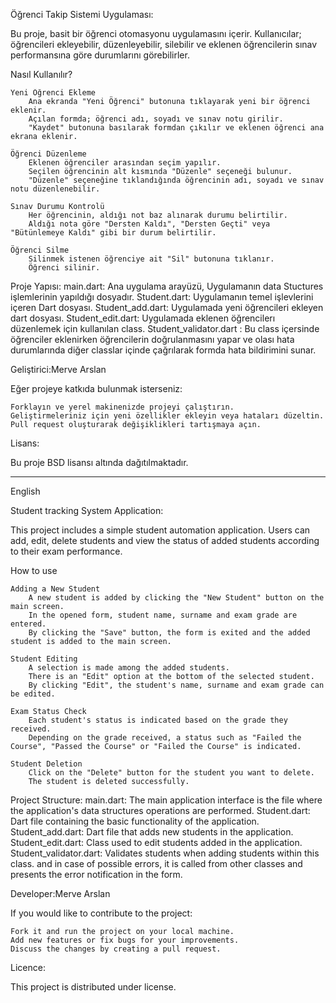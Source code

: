 Öğrenci Takip Sistemi Uygulaması:

Bu proje, basit bir öğrenci otomasyonu uygulamasını içerir. Kullanıcılar; öğrencileri ekleyebilir, düzenleyebilir, silebilir ve eklenen öğrencilerin sınav performansına göre durumlarını görebilirler.

Nasıl Kullanılır?

    Yeni Öğrenci Ekleme
        Ana ekranda "Yeni Öğrenci" butonuna tıklayarak yeni bir öğrenci eklenir.
        Açılan formda; öğrenci adı, soyadı ve sınav notu girilir.
        "Kaydet" butonuna basılarak formdan çıkılır ve eklenen öğrenci ana ekrana eklenir.

    Öğrenci Düzenleme
        Eklenen öğrenciler arasından seçim yapılır.
        Seçilen öğrencinin alt kısmında "Düzenle" seçeneği bulunur.
        "Düzenle" seçeneğine tıklandığında öğrencinin adı, soyadı ve sınav notu düzenlenebilir.

    Sınav Durumu Kontrolü
        Her öğrencinin, aldığı not baz alınarak durumu belirtilir.
        Aldığı nota göre "Dersten Kaldı", "Dersten Geçti" veya "Bütünlemeye Kaldı" gibi bir durum belirtilir.

    Öğrenci Silme
        Silinmek istenen öğrenciye ait "Sil" butonuna tıklanır.
        Öğrenci silinir.

Proje Yapısı:
    main.dart: Ana uygulama arayüzü, Uygulamanın data Stuctures işlemlerinin yapıldığı dosyadır.
    Student.dart: Uygulamanın temel işlevlerini içeren Dart dosyası.
    Student_add.dart: Uygulamada yeni öğrencileri ekleyen dart dosyası.
    Student_edit.dart: Uygulamada eklenen öğrencilerı düzenlemek için kullanılan class.
    Student_validator.dart : Bu class içersinde öğrenciler eklenirken öğrencilerin doğrulanmasını yapar ve olası hata durumlarında diğer classlar içinde çağrılarak formda hata bildirimini sunar.


Geliştirici:Merve Arslan

Eğer projeye katkıda bulunmak isterseniz:

    Forklayın ve yerel makinenizde projeyi çalıştırın.
    Geliştirmeleriniz için yeni özellikler ekleyin veya hataları düzeltin.
    Pull request oluşturarak değişiklikleri tartışmaya açın.

Lisans:

Bu proje BSD lisansı altında dağıtılmaktadır. 

---------

English


Student tracking System Application:

This project includes a simple student automation application. Users can add, edit, delete students and view the status of added students according to their exam performance.

How to use

    Adding a New Student
        A new student is added by clicking the "New Student" button on the main screen.
        In the opened form, student name, surname and exam grade are entered.
        By clicking the "Save" button, the form is exited and the added student is added to the main screen.

    Student Editing
        A selection is made among the added students.
        There is an "Edit" option at the bottom of the selected student.
        By clicking "Edit", the student's name, surname and exam grade can be edited.

    Exam Status Check
        Each student's status is indicated based on the grade they received.
        Depending on the grade received, a status such as "Failed the Course", "Passed the Course" or "Failed the Course" is indicated.

    Student Deletion
        Click on the "Delete" button for the student you want to delete.
        The student is deleted successfully.

Project Structure:
    main.dart: The main application interface is the file where the application's data structures operations are performed.
    Student.dart: Dart file containing the basic functionality of the application.
    Student_add.dart: Dart file that adds new students in the application.
    Student_edit.dart: Class used to edit students added in the application.
    Student_validator.dart: Validates students when adding students within this class. and in case of possible errors, it is called from other classes and presents the error notification in the form.
    


Developer:Merve Arslan

If you would like to contribute to the project:

    Fork it and run the project on your local machine.
    Add new features or fix bugs for your improvements.
    Discuss the changes by creating a pull request.

Licence:

This project is distributed under license.

